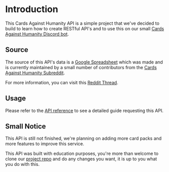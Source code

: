 # Introduction

This Cards Against Humanity API is a simple project that we've decided to build to learn how to create RESTful API's and to use this on our small [Cards Against Humanity Discord bot](https://github.com/greencoast-studios/discord-cards-against-humanity).

## Source

The source of this API's data is a [Google Spreadsheet](https://docs.google.com/spreadsheets/d/1NeIMmSMT3nYv_YzucrToYouA4SMWTWr8G18lfCE61ZM) which was made and is currently maintained by a small number of contributors from the [Cards Against Humanity Subreddit](https://www.reddit.com/r/cardsagainsthumanity/).

For more information, you can visit this [Reddit Thread](https://www.reddit.com/r/cardsagainsthumanity/comments/5hwhbj/the_card_listing_spreadsheet_new_editor_new/).

## Usage

Please refer to the [API reference](api_reference.md) to see a detailed guide requesting this API.

## Small Notice

This API is still not finished, we're planning on adding more card packs and more features to improve this service.

This API was built with education purposes, you're more than welcome to clone our [project repo](https://github.com/greencoast-studios/discord-cards-against-humanity) and do any changes you want, it is up to you what you do with this.